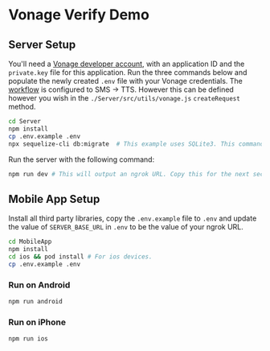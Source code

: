# Vonage Verify Demo

## Server Setup

You'll need a [Vonage developer account](https://dashboard.nexmo.com/), with an application ID and the `private.key` file for this application. Run the three commands below and populate the newly created `.env` file with your Vonage credentials. The [workflow](https://developer.vonage.com/api/verify.v2#newRequest) is configured to SMS -> TTS. However this can be defined however you wish in the `./Server/src/utils/vonage.js` `createRequest` method.

```bash
cd Server
npm install
cp .env.example .env
npx sequelize-cli db:migrate  # This example uses SQLite3. This command will create the sqlite3 database file, and run any migrations.
```

Run the server with the following command:

```bash
npm run dev # This will output an ngrok URL. Copy this for the next section.
```

## Mobile App Setup

Install all third party libraries, copy the `.env.example` file to `.env` and update the value of `SERVER_BASE_URL` in `.env` to be the value of your ngrok URL.

```bash
cd MobileApp
npm install
cd ios && pod install # For ios devices.
cp .env.example .env
```

### Run on Android

```bash
npm run android
```

### Run on iPhone

```bash
npm run ios
```
